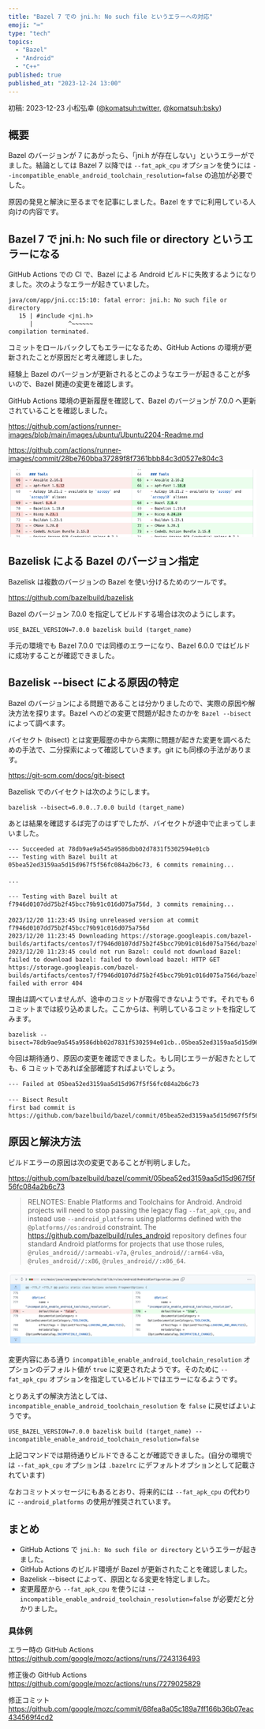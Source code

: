 ```yaml
---
title: "Bazel 7 での jni.h: No such file というエラーへの対応"
emoji: "⌨️"
type: "tech"
topics:
  - "Bazel"
  - "Android"
  - "C++"
published: true
published_at: "2023-12-24 13:00"
---
```


初稿: 2023-12-23
小松弘幸 ([@komatsuh:twitter](https://twitter.com/komatsuh), [@komatsuh:bsky](https://bsky.app/profile/komatsuh.bsky.social))

## 概要

Bazel のバージョンが 7 にあがったら、「jni.h が存在しない」というエラーがでました。結論としては Bazel 7 以降では `--fat_apk_cpu` オプションを使うには `--incompatible_enable_android_toolchain_resolution=false` の追加が必要でした。

原因の発見と解決に至るまでを記事にしました。Bazel をすでに利用している人向けの内容です。

## Bazel 7 で jni.h: No such file or directory というエラーになる

GitHub Actions での CI で、Bazel による Android ビルドに失敗するようになりました。次のようなエラーが起きていました。

```
java/com/app/jni.cc:15:10: fatal error: jni.h: No such file or directory
   15 | #include <jni.h>
      |          ^~~~~~~
compilation terminated.
```

コミットをロールバックしてもエラーになるため、GitHub Actions の環境が更新されたことが原因だと考え確認しました。

経験上 Bazel のバージョンが更新されるとこのようなエラーが起きることが多いので、Bazel 関連の変更を確認します。

GitHub Actions 環境の更新履歴を確認して、Bazel のバージョンが 7.0.0 へ更新されていることを確認しました。

https://github.com/actions/runner-images/blob/main/images/ubuntu/Ubuntu2204-Readme.md

https://github.com/actions/runner-images/commit/28be760bba37289f8f7361bbb84c3d0527e804c3

![GitHub Actions 環境の diff](https://github.com/hiroyuki-komatsu/zenn/blob/main/articles/komatsuh_bazel7_jni_error_gadiff.png?raw=true)


## Bazelisk による Bazel のバージョン指定

Bazelisk は複数のバージョンの Bazel を使い分けるためのツールです。

https://github.com/bazelbuild/bazelisk

Bazel のバージョン 7.0.0 を指定してビルドする場合は次のようにします。

```shell
USE_BAZEL_VERSION=7.0.0 bazelisk build (target_name)
```

手元の環境でも Bazel 7.0.0 では同様のエラーになり、Bazel 6.0.0 ではビルドに成功することが確認できました。

## Bazelisk --bisect による原因の特定

Bazel のバージョンによる問題であることは分かりましたので、実際の原因や解決方法を探ります。Bazel へのどの変更で問題が起きたのかを `Bazel --bisect` によって調べます。

バイセクト (bisect) とは変更履歴の中から実際に問題が起きた変更を調べるための手法で、二分探索によって確認していきます。git にも同様の手法があります。

https://git-scm.com/docs/git-bisect

Bazelisk でのバイセクトは次のようにします。

```shell
bazelisk --bisect=6.0.0..7.0.0 build (target_name)
```

あとは結果を確認するば完了のはずでしたが、バイセクトが途中で止まってしまいました。

```
--- Succeeded at 78db9ae9a545a9586dbb02d7831f5302594e01cb
--- Testing with Bazel built at 05bea52ed3159aa5d15d967f5f56fc084a2b6c73, 6 commits remaining...

...

--- Testing with Bazel built at f7946d0107dd75b2f45bcc79b91c016d075a756d, 3 commits remaining...

2023/12/20 11:23:45 Using unreleased version at commit f7946d0107dd75b2f45bcc79b91c016d075a756d
2023/12/20 11:23:45 Downloading https://storage.googleapis.com/bazel-builds/artifacts/centos7/f7946d0107dd75b2f45bcc79b91c016d075a756d/bazel...
2023/12/20 11:23:45 could not run Bazel: could not download Bazel: failed to download bazel: failed to download bazel: HTTP GET https://storage.googleapis.com/bazel-builds/artifacts/centos7/f7946d0107dd75b2f45bcc79b91c016d075a756d/bazel failed with error 404
```

理由は調べていませんが、途中のコミットが取得できないようです。それでも 6 コミットまでは絞り込めました。ここからは、判明しているコミットを指定してみます。

```shell
bazelisk --bisect=78db9ae9a545a9586dbb02d7831f5302594e01cb..05bea52ed3159aa5d15d967f5f56fc084a2b6c73 
```

今回は期待通り、原因の変更を確認できました。もし同じエラーが起きたとしても、6 コミットであれば全部確認すればよいでしょう。

```
--- Failed at 05bea52ed3159aa5d15d967f5f56fc084a2b6c73

--- Bisect Result
first bad commit is https://github.com/bazelbuild/bazel/commit/05bea52ed3159aa5d15d967f5f56fc084a2b6c73
```

## 原因と解決方法

ビルドエラーの原因は次の変更であることが判明しました。

https://github.com/bazelbuild/bazel/commit/05bea52ed3159aa5d15d967f5f56fc084a2b6c73

> RELNOTES: Enable Platforms and Toolchains for Android. Android projects will need to stop passing the legacy flag `--fat_apk_cpu`, and instead use `--android_platforms` using platforms defined with the `@platforms//os:android` constraint. The https://github.com/bazelbuild/rules_android repository defines four standard Android platforms for projects that use those rules, `@rules_android//:armeabi-v7a`, `@rules_android//:arm64-v8a`, `@rules_android//:x86`, `@rules_android//:x86_64`.

![diff of 05bea5](https://github.com/hiroyuki-komatsu/zenn/blob/main/articles/komatsuh_bazel7_jni_error_commitdiff.png?raw=true)

変更内容にある通り `incompatible_enable_android_toolchain_resolution` オプションのデフォルト値が `true` に変更されたようです。そのために `--fat_apk_cpu` オプションを指定しているビルドではエラーになるようです。

とりあえずの解決方法としては、`incompatible_enable_android_toolchain_resolution` を `false` に戻せばよいようです。

```shell
USE_BAZEL_VERSION=7.0.0 bazelisk build (target_name) --incompatible_enable_android_toolchain_resolution=false
```

上記コマンドでは期待通りビルドできることが確認できました。(自分の環境では `--fat_apk_cpu` オプションは `.bazelrc` にデフォルトオプションとして記載されています)

なおコミットメッセージにもあるとおり、将来的には `--fat_apk_cpu` の代わりに `--android_platforms` の使用が推奨されています。

## まとめ

* GitHub Actions で `jni.h: No such file or directory` というエラーが起きました。
* GitHub Actions のビルド環境が Bazel が更新されたことを確認しました。
* Bazelisk --bisect によって、原因となる変更を特定しました。
* 変更履歴から `--fat_apk_cpu` を使うには `--incompatible_enable_android_toolchain_resolution=false` が必要だと分かりました。

### 具体例

エラー時の GitHub Actions
https://github.com/google/mozc/actions/runs/7243136493

修正後の GitHub Actions
https://github.com/google/mozc/actions/runs/7279025829

修正コミット
https://github.com/google/mozc/commit/68fea8a05c189a7ff166b36b07eac434569f4cd2
